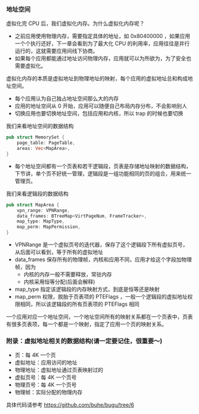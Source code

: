 ### 地址空间

虚拟化完 CPU 后，我们虚拟化内存。为什么虚拟化内存呢？

- 之前应用使用物理内存，需要指定具体的地址，如 0x80400000 ，如果应用一个个执行还好，下一章会看到为了最大化 CPU 的利用率，应用往往是并行运行的，这就需要应用间线下协商。
- 如果每个应用都能通过地址访问物理内存，应用就可以为所欲为，为了安全也需要虚拟化。

虚拟化内存的本质是虚拟地址到物理地址的映射，每个应用的虚拟地址总和构成地址空间。

- 每个应用认为自己独占地址空间那么大的内存
- 应用的地址空间从 0 开始，应用可以随便自己布局内存分布，不会影响别人
- 切换应用也要切换地址空间，包括应用和内核，所以 trap 的时候也要切换

我们来看地址空间的数据结构

```rust
pub struct MemorySet {
    page_table: PageTable,
    areas: Vec<MapArea>,
}
```

- 每个地址空间都有一个页表和若干逻辑段，页表是存储地址映射的数据结构，下节讲，单个页不好统一管理，逻辑段是一组功能相同的页的组合，用来统一管理页。

我们来看逻辑段的数据结构

```rust
pub struct MapArea {
    vpn_range: VPNRange,
    data_frames: BTreeMap<VirtPageNum, FrameTracker>,
    map_type: MapType,
    map_perm: MapPermission,
}
```

- VPNRange 是一个虚拟页号的迭代器，保存了这个逻辑段下所有虚拟页号，从后面可以看到，等于所有的虚拟地址
- data_frames 保存所有的物理帧，内核和应用不同，应用才给这个字段加物理帧，因为
  - 内核的内存一般不需要释放，常驻内存
  - 内核采用恒等分配(后面会解释)
- map_type 指定该逻辑段的内存映射方式，到底是恒等还是映射
- map_perm 权限，脱胎于页表项的 PTEFlags ，一般一个逻辑段的虚拟地址权限相同，所以该逻辑段的所有页表项的 PTEFlags 相同

一个应用对应一个地址空间，一个地址空间所有的映射关系都在一个页表中，页表有很多页表项，每一个都是一个映射，指定了应用一个页的映射关系。

### 附录：虚拟地址相关的数据结构(请一定要记住，很重要～)

- 页：每 4K 一个页
- 虚拟地址：应用访问的地址
- 物理地址：虚拟地址通过页表映射过的
- 虚拟页号：每 4K 一个页号
- 物理页号：每 4K 一个页号
- 物理帧：实际分配的物理内存

具体代码请参考 https://github.com/buhe/bugu/tree/6